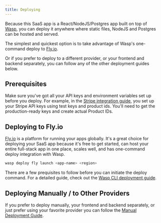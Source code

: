 ```yaml
---
title: Deploying
---
```


Because this SaaS app is a React/NodeJS/Postgres app built on top of [Wasp](https://wasp-lang.dev), you can deploy it anywhere where static files, NodeJS and Postgres can be hosted and served.

The simplest and quickest option is to take advantage of Wasp's one-command deploy to [Fly.io](https://fly.io).

Or if you prefer to deploy to a different provider, or your frontend and backend separately, you can follow any of the other deployment guides below.

## Prerequisites

Make sure you've got all your API keys and environment variables set up before you deploy. For example, in the [Stripe integration guide](/guides/stripe-integration), you set up your Stripe API keys using test keys and product ids. You'll need to get the production-ready keys and create actual Product IDs. 

## Deploying to Fly.io

[Fly.io](https://fly.io) is a platform for running your apps globally. It's a great choice for deploying your SaaS app because it's free to get started, can host your entire full-stack app in one place, scales well, and has one-command deploy integration with Wasp.

```sh
wasp deploy fly launch <app-name> <region>
```

There are a few prequisites to follow before you can initiate the deploy command. For a detailed guide, check out the [Wasp CLI deployment guide](https://wasp-lang.dev/docs/advanced/deployment/cli).

## Deploying Manually / to Other Providers

If you prefer to deploy manually, your frontend and backend separately, or just prefer using your favorite provider you can follow the [Manual Deployment Guide](https://wasp-lang.dev/docs/advanced/deployment/manually).